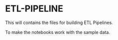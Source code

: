 # ETL-PIPELINE

This will contains the files for building ETL Pipelines.

To make the notebooks work with the sample data.
